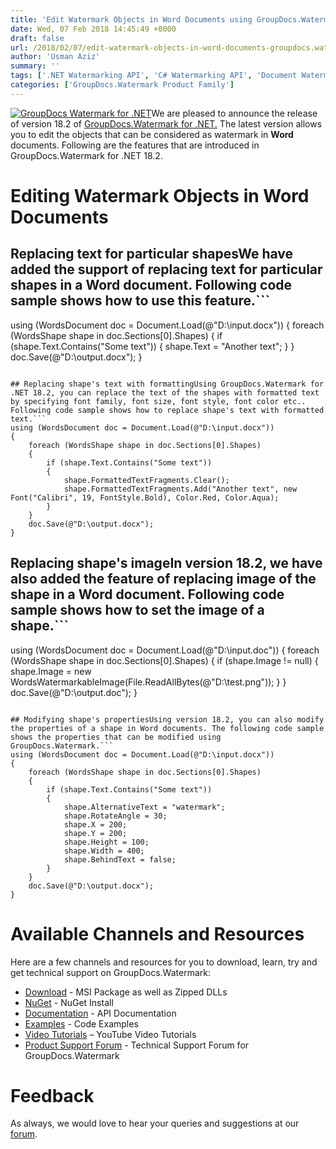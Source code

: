 ```yaml
---
title: 'Edit Watermark Objects in Word Documents using GroupDocs.Watermark for .NET 18.2'
date: Wed, 07 Feb 2018 14:45:49 +0000
draft: false
url: /2018/02/07/edit-watermark-objects-in-word-documents-groupdocs.watermark-for-.net-18.2/
author: 'Usman Aziz'
summary: ''
tags: ['.NET Watermarking API', 'C# Watermarking API', 'Document Watermarking', 'document-watermark', 'Watermarking API C#', 'Watermarking API for .NET', 'GroupDocs.Watermark for .NET Release']
categories: ['GroupDocs.Watermark Product Family']
---
```


[![GroupDocs Watermark for .NET](http://blog.groupdocs.com/wp-content/uploads/sites/4/2017/05/GroupDocs-Watermark-for-.NET_.png)](https://products.groupdocs.com/watermark/net)We are pleased to announce the release of version 18.2 of [GroupDocs.Watermark for .NET.](https://products.groupdocs.com/watermark/net) The latest version allows you to edit the objects that can be considered as watermark in **Word** documents. Following are the features that are introduced in GroupDocs.Watermark for .NET 18.2.

# Editing Watermark Objects in Word Documents

## Replacing text for particular shapesWe have added the support of replacing text for particular shapes in a Word document. Following code sample shows how to use this feature.```
using (WordsDocument doc = Document.Load(@"D:\input.docx"))
{
    foreach (WordsShape shape in doc.Sections[0].Shapes)
    {
        if (shape.Text.Contains("Some text"))
        {
            shape.Text = "Another text";
        }
    }
    doc.Save(@"D:\output.docx");
}
```

## Replacing shape's text with formattingUsing GroupDocs.Watermark for .NET 18.2, you can replace the text of the shapes with formatted text by specifying font family, font size, font style, font color etc.. Following code sample shows how to replace shape's text with formatted text.```
using (WordsDocument doc = Document.Load(@"D:\input.docx"))
{
    foreach (WordsShape shape in doc.Sections[0].Shapes)
    {
        if (shape.Text.Contains("Some text"))
        {
            shape.FormattedTextFragments.Clear();
            shape.FormattedTextFragments.Add("Another text", new Font("Calibri", 19, FontStyle.Bold), Color.Red, Color.Aqua);
        }
    }
    doc.Save(@"D:\output.docx");
}
```

## Replacing shape's imageIn version 18.2, we have also added the feature of replacing image of the shape in a Word document. Following code sample shows how to set the image of a shape.```
using (WordsDocument doc = Document.Load(@"D:\input.doc"))
{
    foreach (WordsShape shape in doc.Sections[0].Shapes)
    {
        if (shape.Image != null)
        {
            shape.Image = new WordsWatermarkableImage(File.ReadAllBytes(@"D:\test.png"));
        }
    }
    doc.Save(@"D:\output.doc");
}
```

## Modifying shape's propertiesUsing version 18.2, you can also modify the properties of a shape in Word documents. The following code sample shows the properties that can be modified using GroupDocs.Watermark.```
using (WordsDocument doc = Document.Load(@"D:\input.docx"))
{
    foreach (WordsShape shape in doc.Sections[0].Shapes)
    {
        if (shape.Text.Contains("Some text"))
        {
            shape.AlternativeText = "watermark";
            shape.RotateAngle = 30;
            shape.X = 200;
            shape.Y = 200;
            shape.Height = 100;
            shape.Width = 400;
            shape.BehindText = false;
        }
    }
    doc.Save(@"D:\output.docx");
}
```

# Available Channels and Resources

Here are a few channels and resources for you to download, learn, try and get technical support on GroupDocs.Watermark:

*   [Download](https://downloads.groupdocs.com/watermark/net "GroupDocs.Watermark MSI") - MSI Package as well as Zipped DLLs
*   [NuGet](https://www.nuget.org/packages/GroupDocs.Watermark/ "GroupDocs.Watermark Nuget Package") - NuGet Install
*   [Documentation](https://docs.groupdocs.com/watermark/net "Watermark API documentation") - API Documentation
*   [Examples](https://github.com/groupdocs-watermark/GroupDocs.watermark-for-.NET "How to use Watermark API") - Code Examples
*   [Video Tutorials](https://www.youtube.com/playlist?list=PL25CTxMCj5vPusvdhHD52X_Q8bTjObAc9) – YouTube Video Tutorials
*   [Product Support Forum](https://forum.groupdocs.com/c/watermark) - Technical Support Forum for GroupDocs.Watermark

# Feedback

As always, we would love to hear your queries and suggestions at our [forum](https://forum.groupdocs.com/c/watermark "Technical Support Forum").





